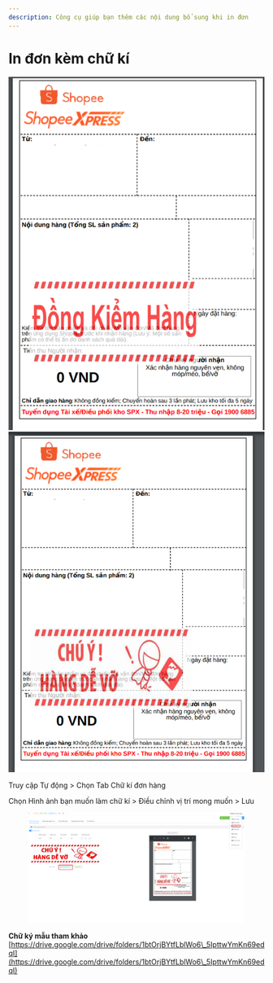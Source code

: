 ```yaml
---
description: Công cụ giúp bạn thêm các nội dung bổ sung khi in đơn
---
```


# In đơn kèm chữ kí

![](<../../.gitbook/assets/image (1).png>)![](<../../.gitbook/assets/image (4).png>)

Truy cập Tự động > Chọn Tab  Chữ kí đơn hàng

Chọn Hình ảnh bạn muốn làm chữ kí > Điều chỉnh vị trí mong muốn > Lưu

<figure><img src="../../.gitbook/assets/image (20).png" alt=""><figcaption></figcaption></figure>

**Chữ ký mẫu tham khảo** [https://drive.google.com/drive/folders/1btOrjBYtfLblWo6\_5IpttwYmKn69edqI](https://drive.google.com/drive/folders/1btOrjBYtfLblWo6\_5IpttwYmKn69edqI)
